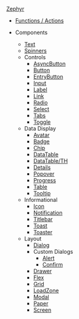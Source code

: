 [Zephyr](readme.md)

- [Functions / Actions](src/functions.md)

- Components
    - [Text](src/text.md)
    - [Spinners](src/spinner/spinners.md)
    - Controls
        - [AsyncButton](src/async/button.md)
        - [Button](src/control/button.md)
        - [EntryButton](src/composed/entry-button.md)
        - [Input](src/control/input.md)
        - [Label](src/control/label.md)
        - [Link](src/control/link.md)
        - [Radio](src/control/radio.md)
        - [Select](src/control/select.md)
        - [Tabs](src/control/tabs.md)
        - [Toggle](src/control/toggle.md)
    - Data Display
        - [Avatar](src/data-display/avatar.md)
        - [Badge](src/data-display/badge.md)
        - [Chip](src/data-display/chip.md)
        - [DataTable](src/composed/data-table.md)
        - [DataTable/TH](src/composed/data-table/th.md)
        - [Details](src/data-display/details.md)
        - [Popover](src/data-display/popover.md)
        - [Progress](src/data-display/progress.md)
        - [Table](src/data-display/table.md)
        - [Tooltip](src/data-display/tooltip.md)
    - Informational
        - [Icon](src/info/icon.md)
        - [Notification](src/info/notification.md)
        - [Titlebar](src/info/titlebar.md)
        - [Toast](src/composed/toast.md)
        - [Toaster](src/info/toaster.md)
    - Layout
        - [Dialog](src/layout/dialog.md)
        - Custom Dialogs
            - [Alert](src/dialogs/alert.md)
            - [Confirm](src/dialogs/confirm.md)
        - [Drawer](src/layout/drawer.md)
        - [Flex](src/layout/flex.md)
        - [Grid](src/layout/grid.md)
        - [LoadZone](src/async/load-zone.md)
        - [Modal](src/layout/modal.md)
        - [Paper](src/layout/paper.md)
        - [Screen](src/layout/screen.md)
